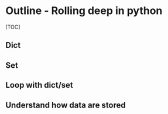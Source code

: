 # Outline - Rolling deep in python

[TOC]

## Dict

## Set

## Loop with dict/set

## Understand how data are stored